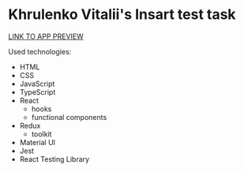 # Khrulenko Vitalii's Insart test task

[LINK TO APP PREVIEW](https://khrulenko.github.io/insart_currencies/)

Used technologies:

- HTML
- CSS
- JavaScript
- TypeScript
- React
  - hooks
  - functional components
- Redux
  - toolkit
- Material UI
- Jest
- React Testing Library
